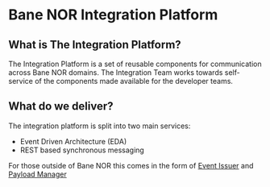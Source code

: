 # Bane NOR Integration Platform

## What is The Integration Platform?

The Integration Platform is a set of reusable components for communication across Bane NOR domains. The Integration Team works towards self-service of the components made available for the developer teams.

## What do we deliver?

The integration platform is split into two main services:

- Event Driven Architecture (EDA)
- REST based synchronous messaging

For those outside of Bane NOR this comes in the form of [Event Issuer](/platforms/integration/Event-Issuer/) and [Payload Manager](/platforms/integration/Payload-Manager/)
